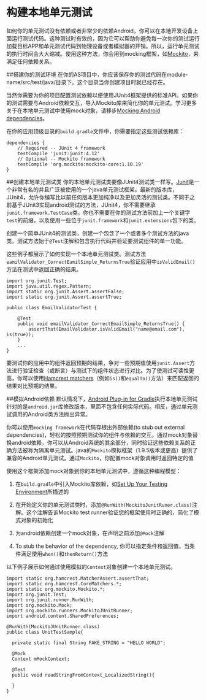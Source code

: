 # 构建本地单元测试

如何你的单元测试没有依赖或者非常少的依赖Android，你可以在本地开发设备上面运行测试代码。这种测试时有效的，因为它可以帮助你避免每一次你的测试运行加载目标APP和单元测试代码到物理设备或者模拟器的开销。所以，运行单元测试的执行时间会大大缩减。使用这种方法，你会用到mocking框架，如[Mockito](https://github.com/mockito/mockito)，来满足任何依赖关系。

##搭建你的测试环境
在你的AS项目中，你应该保存你的测试代码在module-name/src/test/java/目录下。这个目录当你创建项目时就已经存在。

当然你需要为你的项目配置测试依赖以便使用JUnit4框架提供的标准API。如果你的测试需要与Android依赖交互，导入Mockito库来简化你的单元测试。学习更多关于在本地单元测试中使用mock对象，请移步[Mocking Android dependencies](https://developer.android.com/training/testing/unit-testing/local-unit-tests.html#mocking-dependencies)。

在你的应用顶级目录的`build.gradle`文件中，你需要指定这些测试依赖库：
```
dependencies {
    // Required -- JUnit 4 framework
    testCompile 'junit:junit:4.12'
    // Optional -- Mockito framework
    testCompile 'org.mockito:mockito-core:1.10.19'
}
```

##创建本地单元测试类
你的本地单元测试类要像JUnit4测试类一样写。[Junit](http://junit.org/)是一个非常有名的并且广泛被使用的一个java单元测试框架。最新的版本库，JUnit4，允许你编写比以前任何版本更加纯净以及更加灵活的测试类。不同于之前基于JUnit3实现android测试的方法，JUnit4，你不需要继承`junit.framework.TestCase`类。你也不需要在你的测试方法前加上一个关键字`test`的前缀，以及使用一些位于`junit.framework`和`junit.extensions`包下的类。

创建一个简单JUnit4的测试类，创建一个包含了一个或者多个测试方法的java类。测试方法始于`@Test`注解和包含执行代码并验证要测试组件的单一功能。

这些例子都展示了如何实现一个本地单元测试类。测试方法`eamilValidator_CorrectEamilSimple_ReturnsTrue`验证应用中`isValidEmail()`方法在测试中返回正确的结果。

```
import org.junit.Test;
import java.util.regex.Pattern;
import static org.junit.Assert.assertFalse;
import static org.junit.Assert.assertTrue;

public class EmailValidatorTest {

    @Test
    public void emailValidator_CorrectEmailSimple_ReturnsTrue() {
        assertThat(EmailValidator.isValidEmail("name@email.com"), is(true));
    }
    ...
}

```
要测试你的应用中的组件返回预期的结果，争对一些预期值使用`junit.Assert`方法进行验证检查（或断言）与测试下的组件状态进行对比。为了使测试可读性更高，你可以使用[Hamcrest matchers](https://github.com/hamcrest)（例如`is()`和`equalTo()`方法）来匹配返回的结果对比预期的结果。

##模拟Android依赖
默认情况下，[Android Plug-in for Gradle](https://developer.android.com/tools/building/plugin-for-gradle.html)执行本地单元测试针对的是`android.jar`库修改版本，里面不包含任何实际代码。相反，通过单元测试调用的Android类方法抛出异常。

你可以使用`mocking framework`在代码存根出外部依赖(to stub out external dependencies)，轻松的按照预期测试你的组件与依赖的交互。通过mock对象替换android依赖，你可以从Android系统的其余部分，同时验证这些依赖关系的正确方法被称为隔离单元测试。java的`Mockito`模拟框架（1.9.5版本或更高）提供了兼容的Android单元测试。通过`Mockito`，你配置mock对象调用时返回特定的值

使用这个框架添加mock对象到你的本地单元测试中，遵循这种编程模型：

1. 在`build.gradle`中引入Mockito库依赖，如[Set Up Your Testing Environment](https://developer.android.com/training/testing/unit-testing/local-unit-tests.html#setup)所描述的
 
2. 在开始定义你的单元测试类时，添加`@RunWith(MockitoJunitRuner.class)`注解。这个注解告诉Mockito test runner验证您的框架使用时正确的，简化了模式对象的初始化
 
3. 为android依赖创建一个mock对象，在声明之前添加`@Mock`注解

4. To stub the behavior of the dependency, 你可以指定条件和返回值，当条件满足使用`when()`和`thenReturn()`方法

以下例子展示如何通过使用模拟的`Context`对象创建一个本地单元测试。

```
import static org.hamcrest.MatcherAssert.assertThat;
import static org.hamcrest.CoreMatchers.*;
import static org.mockito.Mockito.*;
import org.junit.Test;
import org.junit.runner.RunWith;
import org.mockito.Mock;
import org.mockito.runners.MockitoJUnitRunner;
import android.content.SharedPreferences;

@RunWith(MockitoJUnitRunner.class)
public class UnitTestSample{

  private static final String FAKE_STRING = "HELLO WORLD";
  
  @Mock
  Context mMockContext;
  
  @Test
  public void readStringFromContext_LocalizedString(){
    
  }
}
```






















